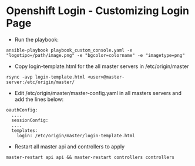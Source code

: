 # Openshift Login - Customizing Login Page


* Run the playbook:

```
ansible-playbook playbook_custom_console.yaml -e "logotipo=/path/image.png" -e "bgcolor=colorname" -e "imagetype=png"
```


* Copy login-template.html for the all master servers in /etc/origin/master

```
rsync -avp login-template.html <user>@master-server:/etc/origin/master/
```


* Edit /etc/origin/master/master-config.yaml in all masters servers and add the lines below: 

```
oauthConfig:
  ....
  sessionConfig:
  ....
  templates:
    login: /etc/origin/master/login-template.html
```


* Restart all master api and controllers to apply

```
master-restart api api && master-restart controllers controllers
```
